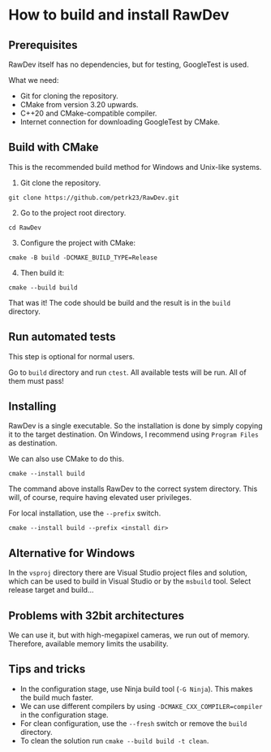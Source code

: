 How to build and install RawDev
===============================

Prerequisites
-------------
RawDev itself has no dependencies, but for testing,
GoogleTest is used.

What we need:
* Git for cloning the repository.
* CMake from version 3.20 upwards.
* C++20 and CMake-compatible compiler.
* Internet connection for downloading GoogleTest by CMake.

Build with CMake
----------------
This is the recommended build method for Windows
and Unix-like systems.

1) Git clone the repository.
```
git clone https://github.com/petrk23/RawDev.git
```
2) Go to the project root directory.
```
cd RawDev
```
3) Configure the project with CMake:
```
cmake -B build -DCMAKE_BUILD_TYPE=Release
```
4) Then build it:
```
cmake --build build
```
That was it! The code should be build and the result
is in the `build` directory.

Run automated tests
-------------------
This step is optional for normal users.

Go to `build` directory and run `ctest`. All available tests
will be run. All of them must pass!

Installing
----------
RawDev is a single executable. So the installation is done
by simply copying it to the target destination. On Windows,
I recommend using `Program Files` as destination.

We can also use CMake to do this.
```
cmake --install build
```
The command above installs RawDev to the correct system directory.
This will, of course, require having elevated user privileges.

For local installation, use the `--prefix` switch.
```
cmake --install build --prefix <install dir>
```

Alternative for Windows
-----------------------
In the `vsproj` directory there are Visual Studio project files
and solution, which can be used to build in Visual Studio or by
the `msbuild` tool. Select release target and build...

Problems with 32bit architectures
---------------------------------
We can use it, but with high-megapixel cameras, we run out of memory.
Therefore, available memory limits the usability.

Tips and tricks
---------------
* In the configuration stage, use Ninja build tool (`-G Ninja`).
  This makes the build much faster.
* We can use different compilers by using
  `-DCMAKE_CXX_COMPILER=compiler` in the configuration stage.
* For clean configuration, use the `--fresh` switch or remove
  the `build` directory.
* To clean the solution run `cmake --build build -t clean`.
